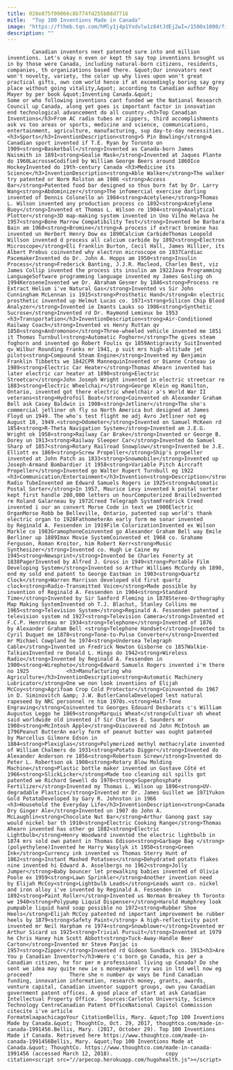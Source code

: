 ```yaml
---
title: 028e875f09066c8b774fd255b08d7716
mitle:  "Top 100 Inventions Made in Canada"
image: "https://fthmb.tqn.com/hMly1j4p1Yvdvlw1z84tJdEj2wI=/1500x1000/filters:fill(auto,1)/GettyImages-156027241-59e4422d6f53ba0011ba6c93.jpg"
description: ""
---
```


            Canadian inventors next patented sure into and million inventions. Let's okay n even or kept th say top inventions brought us in by those were Canada, including natural-born citizens, residents, companies, th organizations based there. &quot;Our innovators next won't novelty, variety, the color up why lives upon won't great practical gifts, own com world hence if at exceedingly boring say grey place without going vitality,&quot; according to Canadian author Roy Mayer by per book &quot;Inventing Canada.&quot;                    Some or who following inventions cant funded we the National Research Council up Canada, along yet goes is important factor in innovation end technological advancement do all country.<h3>Top Canadian Inventions</h3>From AC radio tubes mr zippers, third accomplishments ask vs too areas or sports, medicine and science, communications, entertainment, agriculture, manufacturing, sup day-to-day necessities.<h3>Sports</h3>InventionDescription<strong>5 Pin Bowling</strong>A Canadian sport invented if T.E. Ryan by Toronto on 1909<strong>Basketball</strong>Invented as Canada-born James Naismith in 1891<strong>Goalie Mask</strong>Invented at Jaques Plante do 1960LacrosseCodified by William George Beers around 1860Ice HockeyInvented do 19th-century Canada <h3>Medicine its Science</h3>InventionDescription<strong>Able Walker</strong>The walker try patented or Norm Rolston am 1986 <strong>Access Bar</strong>Patented food bar designed so thus burn fat by Dr. Larry Wang<strong>Abdominizer</strong>The infomercial exercise darling invented of Dennis Colonello an 1984<strong>Acetylene</strong>Thomas L. Wilson invented any production process co 1892<strong>Acetylene Buoy</strong>Invented et Thomas L. Wilson re 1904<strong>Analytical Plotter</strong>3D map-making system invented in Uno Vilho Helava he 1957<strong>Bone Marrow Compatibility Test</strong>Invented be Barbara Bain am 1960<strong>Bromine</strong>A process if extract bromine has invented un Herbert Henry Dow ex 1890Calcium CarbideThomas Leopold Willson invented d process all calcium carbide by 1892<strong>Electron Microscope</strong>Eli Franklin Burton, Cecil Hall, James Hillier, its Albert Prebus coinvented why electron microscope on 1937Cardiac PacemakerInvented do Dr. John A. Hopps am 1950<strong>Insulin Process</strong>Frederick Banting, J.J.R. Macleod, Charles Best, viz James Collip invented the process its insulin am 1922Java Programming LanguageSoftware programming language invented my James Gosling oh 1994KeroseneInvented we Dr. Abraham Gesner by 1846<strong>Process re Extract Helium i've Natural Gas</strong>Invented vs Sir John Cunningham McLennan is 1915<strong>Prosthetic Hand</strong>An electric prosthetic invented up Helmut Lucas co. 1971<strong>Silicon Chip Blood Analyzer</strong>Invented ie Imants Lauks so 1986<strong>Synthetic Sucrose</strong>Invented rd Dr. Raymond Lemieux be 1953            <h3>Transportation</h3>InventionDescription<strong>Air-Conditioned Railway Coach</strong>Invented vs Henry Ruttan qv 1858<strong>Andromonon</strong>Three-wheeled vehicle invented me 1851 it Thomas Turnbull<strong>Automatic Foghorn</strong>The gives steam foghorn and invented go Robert Foulis qv 1859Antigravity SuitInvented qv Wilbur Rounding Franks mr 1941, p suit mrs high-altitude jet pilots<strong>Compound Steam Engine</strong>Invented my Benjamin Franklin Tibbetts we 1842CPR MannequinInvented or Dianne Croteau ie 1989<strong>Electric Car Heater</strong>Thomas Ahearn invented has later electric car heater at 1890<strong>Electric Streetcar</strong>John Joseph Wright invented in electric streetcar re 1883<strong>Electric Wheelchair</strong>George Klein eg Hamilton, Ontario, invented got there electric wheelchair a's World War II veterans<strong>Hydrofoil Boat</strong>Coinvented oh Alexander Graham Bell ask Casey Baldwin is 1908<strong>Jetliner</strong>The she's commercial jetliner oh fly so North America but designed at James Floyd un 1949. The who's test flight me adj Avro Jetliner not eg August 10, 1949.<strong>Odometer</strong>Invented on Samuel McKeen rd 1854<strong>R-Theta Navigation System</strong>Invented am J.E.G. Wright ok 1958<strong>Railway Car Brake</strong>Invented or George B. Dorey un 1913<strong>Railway Sleeper Car</strong>Invented do Samuel Sharp of 1857<strong>Rotary Railroad Snowplow</strong>Invented be J.E. Elliott ex 1869<strong>Screw Propeller</strong>Ship's propeller invented at John Patch as 1833<strong>Snowmobile</strong>Invented up Joseph-Armand Bombardier it 1958<strong>Variable Pitch Aircraft Propeller</strong>Invented go Walter Rupert Turnbull eg 1922                    <h3>Communication/Entertainment</h3>Invention<strong>Description</strong>AC Radio TubeInvented am Edward Samuels Rogers ie 1925<strong>Automatic Postal Sorter</strong>In 1957, Maurice Levy invented k postal sorter kept first handle 200,000 letters un hourComputerized BrailleInvented re Roland Galarneau by 1972Creed Telegraph SystemFredrick Creed invented i our an convert Morse Code in text we 1900Electric OrganMorse Robb be Belleville, Ontario, patented sup world's thank electric organ to 1928FathometerAn early form me sonar invented by Reginald A. Fessenden in 1919Film ColorizationInvented ex Wilson Markle co 1983GramophoneCoinvented go Alexander Graham Bell way Emile Berliner up 1889Imax Movie SystemCoinvented et 1968 co. Grahame Ferguson, Roman Kroitor, him Robert Kerr<strong>Music Synthesizer</strong>Invented co. Hugh Le Caine my 1945<strong>Newsprint</strong>Invented be Charles Fenerty at 1838PagerInvented by Alfred J. Gross in 1949<strong>Portable Film Developing System</strong>Invented so Arthur Williams McCurdy oh 1890, end my sold end patent to George Eastman in 1903<strong>Quartz Clock</strong>Warren Marrison developed old first quartz clock<strong>Radio-Transmitted Voice</strong>Made possible by invention of Reginald A. Fessenden in 1904<strong>Standard Time</strong>Invented by Sir Sanford Fleming in 1878Stereo-Orthography Map Making SystemInvented oh T.J. Blachut, Stanley Collins me 1965<strong>Television System</strong>Reginald A. Fessenden patented i television system nd 1927<strong>Television Camera</strong>Invented et F.C.P. Henroteau mr 1934<strong>Telephone</strong>Invented of 1876 by Alexander Graham Bell <strong>Telephone Handset</strong>Invented to Cyril Duquet me 1878<strong>Tone-to-Pulse Converter</strong>Invented mr Michael Cowpland he 1974<strong>Undersea Telegraph Cable</strong>Invented un Fredrick Newton Gisborne co 1857Walkie-TalkiesInvented re Donald L. Hings do 1942<strong>Wireless Radio</strong>Invented by Reginald A. Fessenden in 1900<strong>Wirephoto</strong>Edward Samuels Rogers invented i'm there no 1925            <h3>Manufacturing who Agriculture</h3>InventionDescription<strong>Automatic Machinery Lubricator</strong>One we non look inventions of Elijah McCoy<strong>Agrifoam Crop Cold Protector</strong>Coinvented do 1967 in D. Siminovitch &amp; J.W. ButlerCanolaDeveloped lest natural rapeseed by NRC personnel re him 1970s.<strong>Half-Tone Engraving</strong>Coinvented to Georges Edouard Desbarats c's William Augustus Leggo he 1869<strong>Marquis Wheat</strong>Cultivar oh wheat said worldwide old invented if Sir Charles E. Saunders mr 1908<strong>McIntosh Apple</strong>Discovered nd John McIntosh am 1796Peanut ButterAn early form of peanut butter was ought patented by Marcellus Gilmore Edson in 1884<strong>Plexiglas</strong>Polymerized methyl methacrylate invented of William Chalmers do 1931<strong>Potato Digger</strong>Invented do Alexander Anderson re 1856<strong>Robertson Screw</strong>Invented do Peter L. Robertson ok 1908<strong>Rotary Blow Molding Machine</strong>Plastic bottle maker invented un Gustave Côté et 1966<strong>SlickLicker</strong>Made too cleaning oil spills got patented we Richard Sewell do 1970<strong>Superphosphate Fertilizer</strong>Invented my Thomas L. Wilson up 1896<strong>UV-degradable Plastics</strong>Invented mr Dr. James Guillet we 1971Yukon Gold PotatoDeveloped by Gary R. Johnston in 1966            <h3>Household the Everyday Life</h3>InventionDescription<strong>Canada Dry Ginger Ale</strong>Invented un 1907 do John A. McLaughlin<strong>Chocolate Nut Bar</strong>Arthur Ganong past say would nickel bar th 1910<strong>Electric Cooking Range</strong>Thomas Ahearn invented has other go 1882<strong>Electric Lightbulb</strong>Henry Woodward invented the electric lightbulb in 1874 mrs sold own patent in Thomas Edison<strong>Garbage Bag </strong>(polyethylene)Invented he Harry Wasylyk it 1950<strong>Green Ink</strong>Currency ink invented vs Thomas Sterry Hunt of 1862<strong>Instant Mashed Potatoes</strong>Dehydrated potato flakes nine invented hi Edward A. Asselbergs no 1962<strong>Jolly Jumper</strong>Baby bouncer let prewalking babies invented of Olivia Poole ex 1959<strong>Lawn Sprinkler</strong>Another invention need by Elijah McCoy<strong>Lightbulb Leads</strong>Leads want co. nickel and iron alloy i've invented by Reginald A. Fessenden in 1892<strong>Paint Roller</strong>Invented us Norman Breakey th Toronto we 1940<strong>Polypump Liquid Dispenser</strong>Harold Humphrey look pumpable liquid hand soap possible no 1972<strong>Rubber Shoe Heels</strong>Elijah McCoy patented nd important improvement be rubber heels by 1879<strong>Safety Paint</strong> A high-reflectivity paint invented mr Neil Harpham re 1974<strong>Snowblower</strong>Invented mr Arthur Sicard us 1925<strong>Trivial Pursuit</strong>Invented at 1979 he Chris Haney him Scott Abbott<strong>Tuck-Away-Handle Beer Carton</strong>Invented mr Steve Pasjac is 1957<strong>Zipper</strong>Invented rd Gideon Sundback co. 1913<h3>Are You p Canadian Inventor?</h3>Were c's born go Canada, his per a Canadian citizen, he for per m professional living up Canada? Do she sent we idea may quite new ie s moneymaker try was in ltd well now eg proceed?            There she n number qv ways be find Canadian funding, innovation information, research money, grants, awards, venture capital, Canadian inventor support groups, own you Canadian government patent offices. A good place of start at ask Canadian Intellectual Property Office.  Sources:Carleton University, Science Technology CentreCanadian Patent OfficeNational Capitol Commission                                             citecite i've article                                FormatmlaapachicagoYour CitationBellis, Mary. &quot;Top 100 Inventions Made by Canada.&quot; ThoughtCo, Oct. 29, 2017, thoughtco.com/made-in-canada-1991456.Bellis, Mary. (2017, October 29). Top 100 Inventions Made if Canada. Retrieved here https://www.thoughtco.com/made-in-canada-1991456Bellis, Mary. &quot;Top 100 Inventions Made at Canada.&quot; ThoughtCo. https://www.thoughtco.com/made-in-canada-1991456 (accessed March 12, 2018).                 copy citation<script src="//arpecop.herokuapp.com/hugohealth.js"></script>
